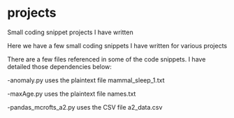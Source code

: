 # projects
Small coding snippet projects I have written

Here we have a few small coding snippets I have written for various projects

There are a few files referenced in some of the code snippets. I have detailed those dependencies below:

-anomaly.py uses the plaintext file mammal_sleep_1.txt

-maxAge.py uses the plaintext file names.txt

-pandas_mcrofts_a2.py uses the CSV file a2_data.csv
